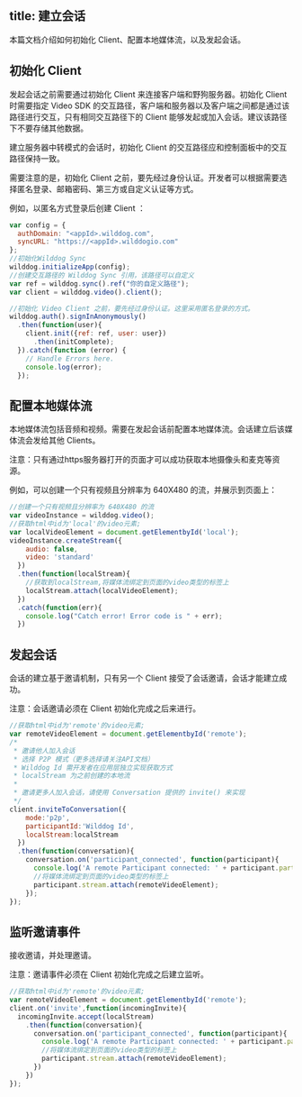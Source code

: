 title: 建立会话
---

本篇文档介绍如何初始化 Client、配置本地媒体流，以及发起会话。

## 初始化 Client

发起会话之前需要通过初始化 Client 来连接客户端和野狗服务器。初始化 Client 时需要指定 Video SDK 的交互路径，客户端和服务器以及客户端之间都是通过该路径进行交互，只有相同交互路径下的 Client 能够发起或加入会话。建议该路径下不要存储其他数据。

建立服务器中转模式的会话时，初始化 Client 的交互路径应和控制面板中的交互路径保持一致。

需要注意的是，初始化 Client 之前，要先经过身份认证。开发者可以根据需要选择匿名登录、邮箱密码、第三方或自定义认证等方式。

例如，以匿名方式登录后创建 Client ：

```javascript
var config = {
  authDomain: "<appId>.wilddog.com",
  syncURL: "https://<appId>.wilddogio.com"
};
//初始化Wilddog Sync
wilddog.initializeApp(config);
//创建交互路径的 Wilddog Sync 引用，该路径可以自定义
var ref = wilddog.sync().ref("你的自定义路径"); 
var client = wilddog.video().client();

//初始化 Video Client 之前，要先经过身份认证。这里采用匿名登录的方式。
wilddog.auth().signInAnonymously()
  .then(function(user){
    client.init({ref: ref, user: user})
      .then(initComplete);
  }).catch(function (error) {
    // Handle Errors here.
    console.log(error);
  });
```

## 配置本地媒体流

本地媒体流包括音频和视频。需要在发起会话前配置本地媒体流。会话建立后该媒体流会发给其他 Clients。

注意：只有通过https服务器打开的页面才可以成功获取本地摄像头和麦克等资源。

例如，可以创建一个只有视频且分辨率为 640X480 的流，并展示到页面上：

```javascript
//创建一个只有视频且分辨率为 640X480 的流
var videoInstance = wilddog.video();
//获取html中id为'local'的video元素;
var localVideoElement = document.getElementbyId('local');
videoInstance.createStream({
    audio: false,
    video: 'standard'
  })
  .then(function(localStream){
    //获取到localStream,将媒体流绑定到页面的video类型的标签上
    localStream.attach(localVideoElement);
  })
  .catch(function(err){
    console.log("Catch error! Error code is " + err);
  })
```

## 发起会话

会话的建立基于邀请机制，只有另一个 Client 接受了会话邀请，会话才能建立成功。

注意：会话邀请必须在 Client 初始化完成之后来进行。

```javascript
//获取html中id为'remote'的video元素;
var remoteVideoElement = document.getElementbyId('remote');
/*
 * 邀请他人加入会话
 * 选择 P2P 模式（更多选择请关注API文档）
 * Wilddog Id 需开发者在应用层独立实现获取方式
 * localStream 为之前创建的本地流
 *
 * 邀请更多人加入会话，请使用 Conversation 提供的 invite() 来实现
 */
client.inviteToConversation({
    mode:'p2p',
    participantId:'Wilddog Id',
    localStream:localStream
  })
  .then(function(conversation){
    conversation.on('participant_connected', function(participant){
      console.log('A remote Participant connected: ' + participant.participantId);
      //将媒体流绑定到页面的video类型的标签上
      participant.stream.attach(remoteVideoElement);
    });
});
```

## 监听邀请事件

接收邀请，并处理邀请。

注意：邀请事件必须在 Client 初始化完成之后建立监听。

```javascript
//获取html中id为'remote'的video元素;
var remoteVideoElement = document.getElementbyId('remote');
client.on('invite',function(incomingInvite){
  incomingInvite.accept(localStream)
    .then(function(conversation){
      conversation.on('participant_connected', function(participant){
        console.log('A remote Participant connected: ' + participant.participantId);
        //将媒体流绑定到页面的video类型的标签上
        participant.stream.attach(remoteVideoElement);
      })
    })
});
```
